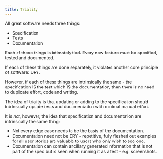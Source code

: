 ```yaml
---
title: Triality
---
```


All great software needs three things:

* Specification
* Tests
* Documentation

Each of these things is intimately tied. Every new feature must
be specified, tested and documented.

If each of these things are done separately, it violates another
core principle of software: DRY.

However, if each of these things are intrinsically the same -
the specification IS the test which IS the documentation, then
there is no need to duplicate effort, code and writing.

The idea of triality is that updating or adding to the specification
should intrinsically update tests and documentation with minimal
manual effort.

It is *not*, however, the idea that specification and documentation
are intrinsically the same thing:

* Not every edge case needs to be the basis of the documentation.
* Documentation need not be DRY - repetitive, fully fleshed out examples for all user stories are valuable to users who only wish to see one.
* Documentation can contain ancillary generated information that is not part of the spec but is seen when running it as a test - e.g. screenshots.
